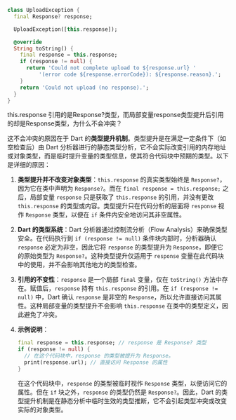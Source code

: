 ```dart
class UploadException {
  final Response? response;

  UploadException([this.response]);

  @override
  String toString() {
    final response = this.response;
    if (response != null) {
      return 'Could not complete upload to ${response.url} '
          '(error code ${response.errorCode}): ${response.reason}.';
    }
    return 'Could not upload (no response).';
  }
}
```
this.response 引用的是Response?类型，而局部变量response类型提升后引用的却是Response类型，为什么不会冲突？


这不会冲突的原因在于 Dart 的**类型提升机制**。类型提升是在满足一定条件下（如空检查后）由 Dart 分析器进行的静态类型分析，它不会实际改变引用的内存地址或对象类型，而是临时提升变量的类型信息，使其符合代码块中预期的类型。以下是详细的原因：

1. **类型提升并不改变对象类型**：`this.response` 的真实类型始终是 `Response?`，因为它在类中声明为 `Response?`。而在 `final response = this.response;` 之后，局部变量 `response` 只是获取了 `this.response` 的引用，并没有更改 `this.response` 的类型或内容。类型提升只在代码分析的层面将 `response` 视作 `Response` 类型，以便在 `if` 条件内安全地访问其非空属性。

2. **Dart 的类型系统**：Dart 分析器通过控制流分析（Flow Analysis）来确保类型安全。在代码执行到 `if (response != null)` 条件块内部时，分析器确认 `response` 必定为非空，因此它将 `response` 的类型提升为 `Response`，即便它的原始类型为 `Response?`。这种类型提升仅适用于 `response` 变量在此代码块中的使用，并不会影响其他地方的类型检查。

3. **引用的不变性**：`response` 是一个局部 `final` 变量，仅在 `toString()` 方法中存在。赋值后，`response` 持有 `this.response` 的引用。在 `if (response != null)` 中，Dart 确认 `response` 是非空的 `Response`，所以允许直接访问其属性。这种局部变量的类型提升不会影响 `this.response` 在类中的类型定义，因此避免了冲突。

4. **示例说明**：

   ```dart
   final response = this.response; // response 是 Response? 类型
   if (response != null) {
     // 在这个代码块中，response 的类型被提升为 Response。
     print(response.url); // 直接访问 Response 的属性
   }
   ```

   在这个代码块中，`response` 的类型被临时视作 `Response` 类型，以便访问它的属性。但在 `if` 块之外，`response` 的类型仍然是 `Response?`。因此，Dart 的类型提升机制是在静态分析中临时生效的类型推断，它不会引起类型冲突或改变实际的对象类型。
